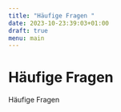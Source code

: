```yaml
---
title: "Häufige Fragen "
date: 2023-10-23:39:03+01:00
draft: true
menu: main
---
```


# Häufige Fragen

Häufige Fragen

